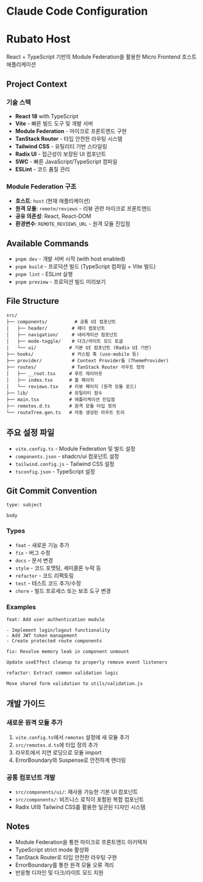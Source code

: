 # Claude Code Configuration

# Rubato Host

React + TypeScript 기반의 Module Federation을 활용한 Micro Frontend 호스트 애플리케이션

## Project Context

### 기술 스택
- **React 18** with TypeScript
- **Vite** - 빠른 빌드 도구 및 개발 서버
- **Module Federation** - 마이크로 프론트엔드 구현
- **TanStack Router** - 타입 안전한 라우팅 시스템
- **Tailwind CSS** - 유틸리티 기반 스타일링
- **Radix UI** - 접근성이 보장된 UI 컴포넌트
- **SWC** - 빠른 JavaScript/TypeScript 컴파일
- **ESLint** - 코드 품질 관리

### Module Federation 구조
- **호스트**: `host` (현재 애플리케이션)
- **원격 모듈**: `remote/reviews` - 리뷰 관련 마이크로 프론트엔드
- **공유 의존성**: React, React-DOM
- **환경변수**: `REMOTE_REVIEWS_URL` - 원격 모듈 진입점

## Available Commands

- `pnpm dev` - 개발 서버 시작 (with host enabled)
- `pnpm build` - 프로덕션 빌드 (TypeScript 컴파일 + Vite 빌드)
- `pnpm lint` - ESLint 실행
- `pnpm preview` - 프로덕션 빌드 미리보기

## File Structure

```
src/
├── components/          # 공통 UI 컴포넌트
│   ├── header/         # 헤더 컴포넌트
│   ├── navigation/     # 네비게이션 컴포넌트
│   ├── mode-toggle/    # 다크/라이트 모드 토글
│   └── ui/            # 기본 UI 컴포넌트 (Radix UI 기반)
├── hooks/              # 커스텀 훅 (use-mobile 등)
├── provider/           # Context Provider들 (ThemeProvider)
├── routes/             # TanStack Router 라우트 정의
│   ├── __root.tsx     # 루트 레이아웃
│   ├── index.tsx      # 홈 페이지
│   └── reviews.tsx    # 리뷰 페이지 (원격 모듈 로드)
├── lib/               # 유틸리티 함수
├── main.tsx           # 애플리케이션 진입점
├── remotes.d.ts       # 원격 모듈 타입 정의
└── routeTree.gen.ts   # 자동 생성된 라우트 트리
```

## 주요 설정 파일

- `vite.config.ts` - Module Federation 및 빌드 설정
- `components.json` - shadcn/ui 컴포넌트 설정
- `tailwind.config.js` - Tailwind CSS 설정
- `tsconfig.json` - TypeScript 설정

## Git Commit Convention

```
type: subject

body
```

### Types

- `feat` - 새로운 기능 추가
- `fix` - 버그 수정
- `docs` - 문서 변경
- `style` - 코드 포맷팅, 세미콜론 누락 등
- `refactor` - 코드 리팩토링
- `test` - 테스트 코드 추가/수정
- `chore` - 빌드 프로세스 또는 보조 도구 변경

### Examples

```
feat: Add user authentication module

- Implement login/logout functionality
- Add JWT token management
- Create protected route components
```

```
fix: Resolve memory leak in component unmount

Update useEffect cleanup to properly remove event listeners
```

```
refactor: Extract common validation logic

Move shared form validation to utils/validation.js
```

## 개발 가이드

### 새로운 원격 모듈 추가
1. `vite.config.ts`에서 `remotes` 설정에 새 모듈 추가
2. `src/remotes.d.ts`에 타입 정의 추가
3. 라우트에서 지연 로딩으로 모듈 import
4. ErrorBoundary와 Suspense로 안전하게 렌더링

### 공통 컴포넌트 개발
- `src/components/ui/`: 재사용 가능한 기본 UI 컴포넌트
- `src/components/`: 비즈니스 로직이 포함된 복합 컴포넌트
- Radix UI와 Tailwind CSS를 활용한 일관된 디자인 시스템

## Notes

- Module Federation을 통한 마이크로 프론트엔드 아키텍처
- TypeScript strict mode 활성화
- TanStack Router로 타입 안전한 라우팅 구현
- ErrorBoundary를 통한 원격 모듈 오류 격리
- 반응형 디자인 및 다크/라이트 모드 지원

